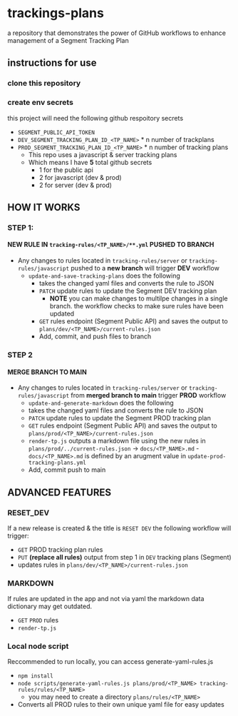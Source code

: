 # trackings-plans
a repository that demonstrates the power of GitHub workflows to enhance management of a Segment Tracking Plan

## instructions for use

### clone this repository
### create env secrets 
this project will need the following github respoitory secrets 
- `SEGMENT_PUBLIC_API_TOKEN`
- `DEV_SEGMENT_TRACKING_PLAN_ID_<TP_NAME>` * n number of trackplans
- `PROD_SEGMENT_TRACKING_PLAN_ID_<TP_NAME>` * n number of tracking plans
  - This repo uses a javascript & server tracking plans
  - Which means I have **5** total github secrets
    - 1 for the public api
    - 2 for javascript (dev & prod)
    - 2 for server (dev & prod)  

## HOW IT WORKS 

### STEP 1:

#### NEW RULE IN `tracking-rules/<TP_NAME>/**.yml` PUSHED TO BRANCH 

- Any changes to rules located in `tracking-rules/server` or `tracking-rules/javascript` pushed to a **new branch** will trigger **DEV** workflow
  - `update-and-save-tracking-plans` does the following
    - takes the changed yaml files and converts the rule to JSON
    - `PATCH` update rules to update the Segment DEV tracking plan
      - **NOTE** you can make changes to multilpe changes in a single branch. the workflow checks to make sure rules have been updated
    - `GET` rules endpoint (Segment Public API) and saves the output to `plans/dev/<TP_NAME>/current-rules.json` 
    - Add, commit, and push files to branch        

### STEP 2

#### MERGE BRANCH TO MAIN

- Any changes to rules located in `tracking-rules/server` or `tracking-rules/javascript` from **merged branch to main** trigger **PROD** workflow 
  -  `update-and-generate-markdown` does the following
    -  takes the changed yaml files and converts the rule to JSON
    - `PATCH` update rules to update the Segment PROD tracking plan
    - `GET` rules endpoint (Segment Public API) and saves the output to `plans/prod/<TP_NAME>/current-rules.json`
    -  `render-tp.js` outputs a markdown file using the new rules in `plans/prod/../current-rules.json` -> `docs/<TP_NAME>.md`
      -  `docs/<TP_NAME>.md` is defined by an arugment value in `update-prod-tracking-plans.yml`
    - Add, commit push to main
 
## ADVANCED FEATURES

### RESET_DEV

If a new release is created & the title is `RESET DEV` the following workflow will trigger:
- `GET` PROD tracking plan rules
- `PUT` **(replace all rules)** output from step 1 in `DEV` tracking plans (Segment)
- updates rules in `plans/dev/<TP_NAME>/current-rules.json`

### MARKDOWN
If rules are updated in the app and not via yaml the markdown data dictionary may get outdated.
- `GET` `PROD` rules
- `render-tp.js`

### Local node script
Reccommended to run locally, you can access generate-yaml-rules.js
- `npm install`
- `node scripts/generate-yaml-rules.js plans/prod/<TP_NAME> tracking-rules/rules/<TP_NAME>` 
    - you may need to create a directory `plans/rules/<TP_NAME>`
- Converts all PROD rules to their own unique yaml file for easy updates

